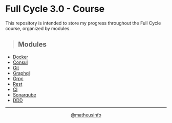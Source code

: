 # **Full Cycle 3.0 - Course**

This repository is intended to store my progress throughout the Full Cycle course, organized by modules.

> ## Modules

* <a href="https://github.com/matheusinfo/full-cycle/tree/master/modules/consul">Docker</a>
* <a href="https://github.com/matheusinfo/full-cycle/tree/master/modules/docker">Consul</a>
* <a href="https://github.com/matheusinfo/full-cycle/tree/master/modules/git">Git</a>
* <a href="https://github.com/matheusinfo/full-cycle/tree/master/modules/graphql">Graphql</a>
* <a href="https://github.com/matheusinfo/full-cycle/tree/master/modules/grpc">Grpc</a>
* <a href="https://github.com/matheusinfo/full-cycle/tree/master/modules/rest">Rest</a>
* <a href="https://github.com/matheusinfo/full-cycle/tree/master/modules/ci">CI</a>
* <a href="https://github.com/matheusinfo/full-cycle/tree/master/modules/sonarqube">Sonarqube</a>
* <a href="https://github.com/matheusinfo/full-cycle/tree/master/modules/ddd">DDD</a>

---

<div align="center">
  <a href="https://github.com/matheusinfo">@matheusinfo</a>
</div>
